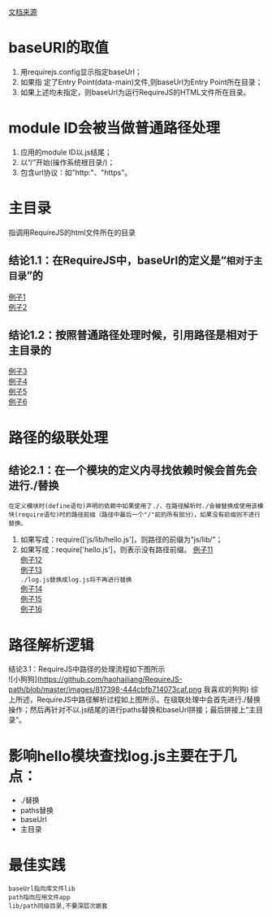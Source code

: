 [文档来源](https://www.jianshu.com/p/99321f292776)
# baseURl的取值
1. 用requirejs.config显示指定baseUrl；  
2. 如果指 定了Entry Point(data-main)文件,则baseUrl为Entry Point所在目录；  
3. 如果上述均未指定，则baseUrl为运行RequireJS的HTML文件所在目录。  
# module ID会被当做普通路径处理
1. 应用的module ID以.js结尾；
2. 以“/”开始(操作系统根目录/)；
3. 包含url协议：如"http:"、"https"。
# 主目录
指调用RequireJS的html文件所在的目录  
## 结论1.1：在RequireJS中，baseUrl的定义是“`相对于主目录`”的  
[例子1](./demo01)  
[例子2](./demo02)  
## 结论1.2：按照普通路径处理时候，引用路径是相对于主目录的
[例子3](./demo03)  
[例子4](./demo04)  
[例子5](./demo05)  
[例子6](./demo06)  
# 路径的级联处理
## 结论2.1：在一个模块的定义内寻找依赖时候会首先会进行./替换
`在定义模块时(define语句)声明的依赖中如果使用了./，在路径解析时./会被替换成使用该模块(require语句)时的路径前缀（路径中最后一个"/"前的所有部分），如果没有前缀则不进行替换。`
1. 如果写成：require(['js/lib/hello.js']，则路径的前缀为"js/lib/"；
2. 如果写成：require['hello.js']，则表示没有路径前缀。
[例子11](./demo11)  
[例子12](./demo12)  
[例子13](./demo13)  
`./log.js替换成log.js将不再进行替换`  
[例子14](./demo14)  
[例子15](./demo15)  
[例子16](./demo16)  
# 路径解析逻辑
结论3.1：RequireJS中路径的处理流程如下图所示  
![小狗狗](https://github.com/haohailiang/RequireJS-path/blob/master/images/817398-444cbfb714073caf.png 我喜欢的狗狗)
综上所述，RequireJS中路径解析过程如上图所示。在级联处理中会首先进行./替换操作；然后再针对不以.js结尾的进行paths替换和baseUrl拼接；最后拼接上“主目录”。  
# 影响hello模块查找log.js主要在于几点：
* ./替换
* paths替换
* baseUrl
* 主目录
# 最佳实践
`baseUrl指向库文件lib`  
`path指向应用文件app`  
`lib/path同级目录,不要深层次嵌套`
